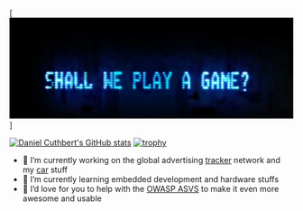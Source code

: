 
[![MasterHead](banner.png)]

[![Daniel Cuthbert's GitHub stats](https://github-readme-stats.vercel.app/api?username=danielcuthbert&show_icons=true&count_private=true)](https://github.com/anuraghazra/github-readme-stats)
[![trophy](https://github-profile-trophy.vercel.app/?username=danielcuthbert)](https://github.com/ryo-ma/github-profile-trophy)



- 🔭 I’m currently working on the global advertising [tracker](https://github.com/danielcuthbert/trackers) network and my [car](https://github.com/danielcuthbert/Carhacking) stuff
- 🌱 I’m currently learning embedded development and hardware stuffs
- 👯 I’d love for you to help with the [OWASP ASVS](https://github.com/owasp/asvs) to make it even more awesome and usable

